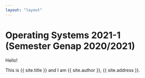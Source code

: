 ```yaml
---
layout: "layout"
---
```

# Operating Systems 2021-1 (Semester Genap 2020/2021)

Hello!

This is {{ site.title }} and I am {{ site.author }}, {{ site.address }}.
